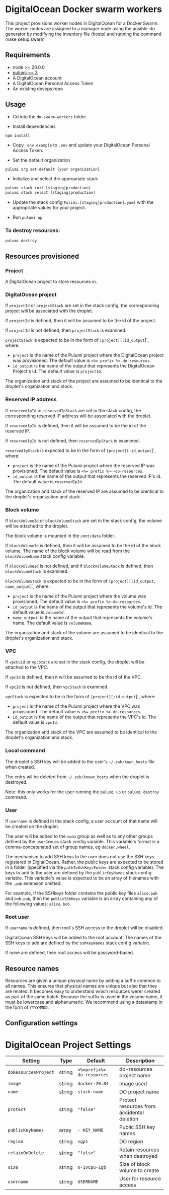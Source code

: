 # DigitalOcean Docker swarm workers

This project provisions worker nodes in DigitalOcean for a Docker Swarm. The worker nodes are assigned to a manager node using the ansible-do generator by modifying the inventory file (hosts) and running the command make setup.swarm

## Requirements

* node >= 20.0.0
* [pulumi >= 3](https://www.pulumi.com/docs/install/)
* A DigitalOcean account
* A DigitalOcean Personal Access Token
* An existing devops repo

## Usage

* Cd into the `do-swarm-workers` folder.

* Install dependencies 

```
npm install
```

* Copy `.env.example` to `.env` and update your DigitalOcean Personal Access Token.

* Set the default organization 

```bash
pulumi org set-default {your organization}
```

* Initialize and select the appropriate stack

```bash
pulumi stack init [staging|production]
pulumi stack select [staging|production]
```

* Update the stack config `Pulimi.[staging|production].yaml` with the appropriate values for your project.

* Run `pulumi up`

### To destroy resources:

```
pulumi destroy
```

## Resources provisioned

### Project

A DigitalOcean project to store resources in.

### DigitalOcean project

If `projectId` or `projectStack` are set in the stack config, the corresponding project will be associated with the droplet.

If `projectId` is defined, then it will be assumed to be the id of the project.

If `projectId` is not defined, then `projectStack` is examined.

`projectStack` is expected to be in the form of `[project][:id_output`]`, where:

* `project` is the name of the Pulumi project where the DigitalOcean project was provisioned. The default value is `<%= prefix %>-do-resources`.
* `id_output` is the name of the output that represents the DigitalOcean Project's id. The default value is `projectId`.

The organization and stack of the project are assumed to be identical to the droplet's organization and stack.

### Reserved IP address

If `reservedIpId` or `reservedIpStack` are set in the stack config, the corresponding reserved IP address will be associated with the droplet.

If `reservedIpId` is defined, then it will be assumed to be the id of the reserved IP.

If `reservedIpId` is not defined, then `reservedIpStack` is examined. 

`reservedIpStack` is expected to be in the form of `[project][:id_output`]`, where:

* `project` is the name of the Pulumi project where the reserved IP was provisioned. The default value is `<%= prefix %>--do-resources`.
* `id_output` is the name of the output that represents the reserved IP's id. The default value is `reservedIpId`.

The organization and stack of the reserved IP are assumed to be identical to the droplet's organization and stack.

### Block volume

If `blockVolumeId` or `blockVolumeStack` are set in the stack config, the volume will be attached to the droplet.

The block volume is mounted in the `/mnt/data` folder. 

If `blockVolumeId` is defined, then it will be assumed to be the id of the block volume. The name of the block volume will be read from the `blockVolumeName` stack config variable.

If `blockVolumeId` is not defined, and if `blockVolumeStack` is defined, then `blockVolumeStack` is examined. 

`blockVolumeStack` is expected to be in the form of `[project][:id_output, name_output`]`, where:

* `project` is the name of the Pulumi project where the volume was provisioned. The default value is `<%= prefix %>-do-resources`.
* `id_output` is the name of the output that represents the volume's id. The default value is `volumeId`.
* `name_output`: is the name of the output that represents the volume's name. The default value is `volumeName`.

The organization and stack of the volume are assumed to be identical to the droplet's organization and stack.

### VPC

If `vpcUuid` or `vpcStack` are set in the stack config, the droplet will be attached to the VPC.

If `vpcId` is defined, then it will be assumed to be the id of the VPC.

If `vpcId` is not defined, then `vpcStack` is examined. 

`vpcStack` is expected to be in the form of `[project][:id_output`]`, where:

* `project` is the name of the Pulumi project where the VPC was provisioned. The default value is `<%= prefix %>-do-resources`.
* `id_output` is the name of the output that represents the VPC's id. The default value is `vpcId`.

The organization and stack of the VPC are assumed to be identical to the droplet's organization and stack.

### Local command

The droplet's SSH key will be added to the user's `~/.ssh/knwn_hosts` file when created.

The entry wil be deleted from `~/.ssh/known_hosts` when the droplet is destroyed.

Note: this only works for the user running the `pulumi up` or `pulumi destroy` command. 

### User 

If `username` is defined in the stack config, a user account of that name will be created on the droplet.

The user will be added to the `sudo` group as well as to any other groups defined by the `userGroups` stack config variable. This variable's format is a comma-concatenated set of group names, eg `docker,wheel`.

The mechanism to add SSH keys to the user does not use the SSH keys registered in DigitalOcean. Rather, the public keys are expected to be stored in a folder (specified via the `pathToSshKeysFolder` stack config variable). The keys to add to the user are defined by the `publicKeyNames` stack config variable. This variable's value is expected to be an array of filenames with the `.pub` extension omitted. 

For example, if the SSHkeys folder contains the public key files `alice.pub` and `bob.pub`, then the `publicSShKeys` variable is an array containing any of the following values: `alice`, `bob`.

### Root user

If `username` is defined, then root's SSH access to the droplet will be disabled.

DigitalOcean SSH keys will be added to the root account. The names of the SSH keys to add are defined by the `sshKeyNames` stack config variable.

If none are defined, then root access will be password-based.

## Resource names

Resources are given a unique physical name by adding a suffix common to all names. This ensures that physical names are unique but also that they are related. It becomes easy to understand which resources werer created as part of the same batch. Because the suffix is used in the volume name, it must be lowercase and alphanumeric. We recommend using a datestamp in the form of `YYYYMMDD`. 

## Configuration settings

# DigitalOcean Project Settings

| Setting         | Type    | Default                          | Description                                     |
|------------------|---------|----------------------------------|-------------------------------------------------|
| `doResourcesProject`          | string  | `<%=prefix%>-do-resources`                   | do-resources project name |
| `image`          | string  | `docker-20.04`                   | Image used |
| `name`          | string  | `stack-name ` | DO project name                                |                     |
| `protect`       | string  | `"false"`                       | Protect resources from accidental deletion     |
| `publicKeyNames`| array   | `- KEY_NAME`                    | Public SSH key names                           |
| `region`        | string  | `sgp1`                          | DO region                                      |
| `retainOnDelete`| string  | `"false"`                       | Retain resources when destroyed               |
| `size`          | string  | `s-1vcpu-1gb`                   | Size of block volume to create                 |   
| `username`      | string  | `USERNAME`                      | User for resource access                       |

